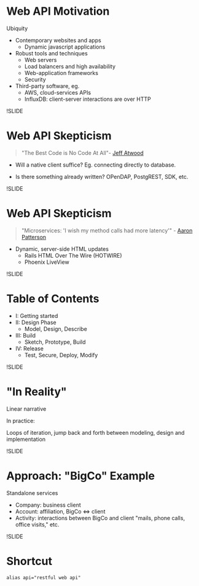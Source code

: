 # Web API Motivation

Ubiquity

- Contemporary websites and apps
  - Dynamic javascript applications
- Robust tools and techniques
  - Web servers
  - Load balancers and high availability
  - Web-application frameworks
  - Security
- Third-party software, eg.
  - AWS, cloud-services APIs
  - InfluxDB: client-server interactions are over HTTP

!SLIDE

# Web API Skepticism

> "The Best Code is No Code At All"- [Jeff Atwood](https://blog.codinghorror.com/the-best-code-is-no-code-at-all/)

- Will a native client suffice? Eg. connecting directly to database.

- Is there something already written? OPenDAP, PostgREST, SDK, etc.

!SLIDE

# Web API Skepticism

> "Microservices: 'I wish my method calls had more latency'" - [Aaron Patterson](https://twitter.com/tenderlove/status/1337483916492488705)

- Dynamic, server-side HTML updates
  - Rails HTML Over The Wire (HOTWIRE)
  - Phoenix LiveView

!SLIDE

# Table of Contents

- I: Getting started
- II: Design Phase
  - Model, Design, Describe
- III: Build
  - Sketch, Prototype, Build
- IV: Release
  - Test, Secure, Deploy, Modify

!SLIDE

# "In Reality"

Linear narrative

In practice:

Loops of iteration, jump back and forth between modeling, design and implementation

!SLIDE

# Approach: "BigCo" Example

Standalone services

- Company: business client
- Account: affiliation, BigCo <=> client
- Activity: interactions between BigCo and client "mails, phone calls, office visits," etc.

!SLIDE

# Shortcut

`alias api="restful web api"`
